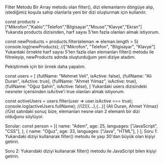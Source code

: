 Filter Metodu
Bir Array metodu olan filter(), dizi elemanlarını döngüye alıp, istediğimiz koşula sahip olanlarla yeni bir dizi oluşturmak için kullanılır.

const products = ["Mikrofon","Kablo","Telefon","Bilgisayar","Mouse","Klavye","Ekran"]
Yukarıda products dizisinden, harf sayısı 5'ten fazla olanları almak istiyorum.

const newProducts = products.filter(eleman => eleman.length > 5)
console.log(newProducts); //["Mikrofon", "Telefon", "Bilgisayar", "Klavye"]
Yukardaki örnekte harf sayısı 5'ten fazla olan elemanları filter() metodu ile filtreleyip, newProducts adında oluşturduğum yeni diziye atadım.

Pekiştirmek için bir örnek daha yapalım.

const users = [
	{fullName: "Mehmet Veli", isActive: false},
	{fullName: "Ali Duran", isActive: true},
    {fullName: "Ahmet Yılmaz", isActive: true},
    {fullName: "Oğuz Şahin", isActive: false},
]
Yukardaki users dizisindeki nesneler içerisinden isActive'i true olanları almak istiyorum.

const activeUsers = users.filter(user => user.isActive === true);
console.log(activeUsers.fullName); //(2)[{...},{...}] (Ali Duran, Ahmet Yılmaz)
//Üst satırdaki sonuç bize, elemanları nesne olan 2 elemanlı bir dizi olduğunu söylüyor.

Sorular:
const person = [{
  name: "Adem",
  age: 25,
  languages: ["JavaScript", "CSS"],
},
{
  name: "Oğuz",
  age: 33,
  languages: ["Java", "HTML"],
  }
];
Soru 1: Yukarıdaki diziyi kullanarak filter() metodu ile yaşı 30'dan büyük olan kişiyi getirin.

Soru 2: Yukarıdaki diziyi kullanarak filter() metodu ile JavaScript bilen kişiyi getirin.